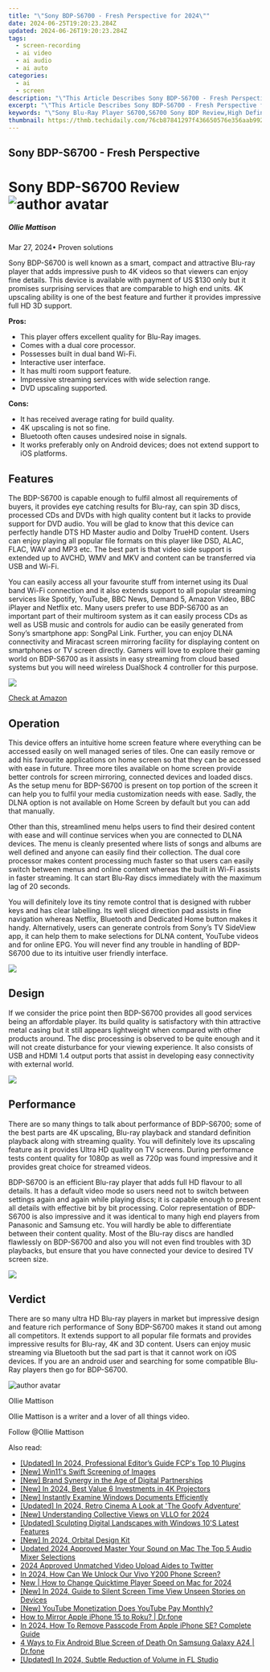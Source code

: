 ```yaml
---
title: "\"Sony BDP-S6700 - Fresh Perspective for 2024\""
date: 2024-06-25T19:20:23.284Z
updated: 2024-06-26T19:20:23.284Z
tags: 
  - screen-recording
  - ai video
  - ai audio
  - ai auto
categories: 
  - ai
  - screen
description: "\"This Article Describes Sony BDP-S6700 - Fresh Perspective for 2024\""
excerpt: "\"This Article Describes Sony BDP-S6700 - Fresh Perspective for 2024\""
keywords: "\"Sony Blu-Ray Player S6700,S6700 Sony BDP Review,High Definition Playback S6700,Portable Blu-Ray S6700,Eco-Friendly BDP S6700,S6700 Audio/Video Quality,Sony BDP S6700 Comparison\""
thumbnail: https://thmb.techidaily.com/76cb87841297f436650576e356aab992c1ddd1148ccda3c73b6601c2eaf3c2ce.jpg
---
```


## Sony BDP-S6700 - Fresh Perspective

# Sony BDP-S6700 Review ![author avatar](https://images.wondershare.com/filmora/article-images/ollie-mattison.jpg)

##### Ollie Mattison

 Mar 27, 2024• Proven solutions

Sony BDP-S6700 is well known as a smart, compact and attractive Blu-ray player that adds impressive push to 4K videos so that viewers can enjoy fine details. This device is available with payment of US $130 only but it promises surprising services that are comparable to high end units. 4K upscaling ability is one of the best feature and further it provides impressive full HD 3D support.

**Pros:**

* This player offers excellent quality for Blu-Ray images.
* Comes with a dual core processor.
* Possesses built in dual band Wi-Fi.
* Interactive user interface.
* It has multi room support feature.
* Impressive streaming services with wide selection range.
* DVD upscaling supported.

**Cons:**

* It has received average rating for build quality.
* 4K upscaling is not so fine.
* Bluetooth often causes undesired noise in signals.
* It works preferably only on Android devices; does not extend support to iOS platforms.

## Features

The BDP-S6700 is capable enough to fulfil almost all requirements of buyers, it provides eye catching results for Blu-ray, can spin 3D discs, processed CDs and DVDs with high quality content but it lacks to provide support for DVD audio. You will be glad to know that this device can perfectly handle DTS HD Master audio and Dolby TrueHD content. Users can enjoy playing all popular file formats on this player like DSD, ALAC, FLAC, WAV and MP3 etc. The best part is that video side support is extended up to AVCHD, WMV and MKV and content can be transferred via USB and Wi-Fi.

You can easily access all your favourite stuff from internet using its Dual band Wi-Fi connection and it also extends support to all popular streaming services like Spotify, YouTube, BBC News, Demand 5, Amazon Video, BBC iPlayer and Netflix etc. Many users prefer to use BDP-S6700 as an important part of their multiroom system as it can easily process CDs as well as USB music and controls for audio can be easily generated from Sony’s smartphone app: SongPal Link. Further, you can enjoy DLNA connectivity and Miracast screen mirroring facility for displaying content on smartphones or TV screen directly. Gamers will love to explore their gaming world on BDP-S6700 as it assists in easy streaming from cloud based systems but you will need wireless DualShock 4 controller for this purpose.

![](https://images.wondershare.com/filmora/article-images/s6700-4.jpg)

[Check at Amazon](https://www.amazon.com/gp/product/B01BTTHXZU/ref=as%5Fli%5Ftl?ie=UTF8&tag=vs-flora-20&camp=1789&creative=9325&linkCode=as2&creativeASIN=B01BTTHXZU&linkId=5ae6fc2ca446cead03647aa90ee00feb)

## Operation

This device offers an intuitive home screen feature where everything can be accessed easily on well managed series of tiles. One can easily remove or add his favourite applications on home screen so that they can be accessed with ease in future. Three more tiles available on home screen provide better controls for screen mirroring, connected devices and loaded discs. As the setup menu for BDP-S6700 is present on top portion of the screen it can help you to fulfil your media customization needs with ease. Sadly, the DLNA option is not available on Home Screen by default but you can add that manually.

Other than this, streamlined menu helps users to find their desired content with ease and will continue services when you are connected to DLNA devices. The menu is cleanly presented where lists of songs and albums are well defined and anyone can easily find their collection. The dual core processor makes content processing much faster so that users can easily switch between menus and online content whereas the built in Wi-Fi assists in faster streaming. It can start Blu-Ray discs immediately with the maximum lag of 20 seconds.

You will definitely love its tiny remote control that is designed with rubber keys and has clear labelling. Its well sliced direction pad assists in fine navigation whereas Netflix, Bluetooth and Dedicated Home button makes it handy. Alternatively, users can generate controls from Sony’s TV SideView app, it can help them to make selections for DLNA content, YouTube videos and for online EPG. You will never find any trouble in handling of BDP-S6700 due to its intuitive user friendly interface.

![](https://images.wondershare.com/filmora/article-images/s6700-2.jpg)

## Design

If we consider the price point then BDP-S6700 provides all good services being an affordable player. Its build quality is satisfactory with thin attractive metal casing but it still appears lightweight when compared with other products around. The disc processing is observed to be quite enough and it will not create disturbance for your viewing experience. It also consists of USB and HDMI 1.4 output ports that assist in developing easy connectivity with external world.

![](https://images.wondershare.com/filmora/article-images/s6700-1.jpg)

## Performance

There are so many things to talk about performance of BDP-S6700; some of the best parts are 4K upscaling, Blu-ray playback and standard definition playback along with streaming quality. You will definitely love its upscaling feature as it provides Ultra HD quality on TV screens. During performance tests content quality for 1080p as well as 720p was found impressive and it provides great choice for streamed videos.

BDP-S6700 is an efficient Blu-ray player that adds full HD flavour to all details. It has a default video mode so users need not to switch between settings again and again while playing discs; it is capable enough to present all details with effective bit by bit processing. Color representation of BDP-S6700 is also impressive and it was identical to many high end players from Panasonic and Samsung etc. You will hardly be able to differentiate between their content quality. Most of the Blu-ray discs are handled flawlessly on BDP-S6700 and also you will not even find troubles with 3D playbacks, but ensure that you have connected your device to desired TV screen size.

![](https://images.wondershare.com/filmora/article-images/s6700-3.jpg)

## Verdict

There are so many ultra HD Blu-ray players in market but impressive design and feature rich performance of Sony BDP-S6700 makes it stand out among all competitors. It extends support to all popular file formats and provides impressive results for Blu-ray, 4K and 3D content. Users can enjoy music streaming via Bluetooth but the sad part is that it cannot work on iOS devices. If you are an android user and searching for some compatible Blu-Ray players then go for BDP-S6700.

![author avatar](https://images.wondershare.com/filmora/article-images/ollie-mattison.jpg)

Ollie Mattison

Ollie Mattison is a writer and a lover of all things video.

Follow @Ollie Mattison


<ins class="adsbygoogle"
     style="display:block"
     data-ad-format="autorelaxed"
     data-ad-client="ca-pub-7571918770474297"
     data-ad-slot="1223367746"></ins>



<ins class="adsbygoogle"
     style="display:block"
     data-ad-client="ca-pub-7571918770474297"
     data-ad-slot="8358498916"
     data-ad-format="auto"
     data-full-width-responsive="true"></ins>


<span class="atpl-alsoreadstyle">Also read:</span>
<div><ul>
<li><a href="https://fox-helps.techidaily.com/updated-in-2024-professional-editors-guide-fcps-top-10-plugins/"><u>[Updated] In 2024, Professional Editor’s Guide  FCP's Top 10 Plugins</u></a></li>
<li><a href="https://fox-helps.techidaily.com/new-win11s-swift-screening-of-images/"><u>[New] Win11's Swift Screening of Images</u></a></li>
<li><a href="https://fox-helps.techidaily.com/new-brand-synergy-in-the-age-of-digital-partnerships/"><u>[New] Brand Synergy in the Age of Digital Partnerships</u></a></li>
<li><a href="https://fox-helps.techidaily.com/new-in-2024-best-value-6-investments-in-4k-projectors/"><u>[New] In 2024, Best Value 6 Investments in 4K Projectors</u></a></li>
<li><a href="https://fox-helps.techidaily.com/new-instantly-examine-windows-documents-efficiently/"><u>[New] Instantly Examine Windows Documents Efficiently</u></a></li>
<li><a href="https://fox-helps.techidaily.com/updated-in-2024-retro-cinema-a-look-at-the-goofy-adventure/"><u>[Updated] In 2024, Retro Cinema  A Look at 'The Goofy Adventure'</u></a></li>
<li><a href="https://fox-helps.techidaily.com/new-understanding-collective-views-on-vllo-for-2024/"><u>[New] Understanding Collective Views on VLLO for 2024</u></a></li>
<li><a href="https://fox-helps.techidaily.com/updated-sculpting-digital-landscapes-with-windows-10s-latest-features/"><u>[Updated] Sculpting Digital Landscapes with Windows 10'S Latest Features</u></a></li>
<li><a href="https://fox-helps.techidaily.com/new-in-2024-orbital-design-kit/"><u>[New] In 2024, Orbital Design Kit</u></a></li>
<li><a href="https://audio-shaping.techidaily.com/updated-2024-approved-master-your-sound-on-mac-the-top-5-audio-mixer-selections/"><u>Updated 2024 Approved Master Your Sound on Mac The Top 5 Audio Mixer Selections</u></a></li>
<li><a href="https://some-skills.techidaily.com/2024-approved-unmatched-video-upload-aides-to-twitter/"><u>2024 Approved  Unmatched Video Upload Aides to Twitter</u></a></li>
<li><a href="https://android-unlock.techidaily.com/in-2024-how-can-we-unlock-our-vivo-y200-phone-screen-by-drfone-android/"><u>In 2024, How Can We Unlock Our Vivo Y200 Phone Screen?</u></a></li>
<li><a href="https://ai-editing-video.techidaily.com/1713954129974-new-how-to-change-quicktime-player-speed-on-mac-for-2024/"><u>New | How to Change Quicktime Player Speed on Mac for 2024</u></a></li>
<li><a href="https://instagram-clips.techidaily.com/new-in-2024-guide-to-silent-screen-time-view-unseen-stories-on-devices/"><u>[New] In 2024, Guide to Silent Screen Time  View Unseen Stories on Devices</u></a></li>
<li><a href="https://youtube-videos.techidaily.com/new-youtube-monetization-does-youtube-pay-monthly/"><u>[New] YouTube Monetization  Does YouTube Pay Monthly?</u></a></li>
<li><a href="https://screen-mirror.techidaily.com/how-to-mirror-apple-iphone-15-to-roku-drfone-by-drfone-ios/"><u>How to Mirror Apple iPhone 15 to Roku? | Dr.fone</u></a></li>
<li><a href="https://ios-unlock.techidaily.com/in-2024-how-to-remove-passcode-from-apple-iphone-se-complete-guide-by-drfone-ios/"><u>In 2024, How To Remove Passcode From Apple iPhone SE? Complete Guide</u></a></li>
<li><a href="https://howto.techidaily.com/4-ways-to-fix-android-blue-screen-of-death-on-samsung-galaxy-a24-drfone-by-drfone-fix-android-problems-fix-android-problems/"><u>4 Ways to Fix Android Blue Screen of Death On Samsung Galaxy A24 | Dr.fone</u></a></li>
<li><a href="https://vp-tips.techidaily.com/updated-in-2024-subtle-reduction-of-volume-in-fl-studio/"><u>[Updated] In 2024, Subtle Reduction of Volume in FL Studio</u></a></li>
</ul></div>

